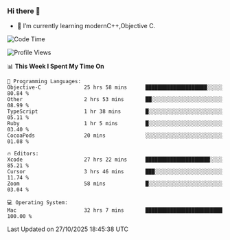 ### Hi there 👋
- 🌱 I’m currently learning modernC++,Objective C.
<!--
**Asukaki7/Asukaki7** is a ✨ _special_ ✨ repository because its `README.md` (this file) appears on your GitHub profile.

Here are some ideas to get you started:

- 🔭 I’m currently working on ...
- 🌱 I’m currently learning ...
- 👯 I’m looking to collaborate on ...
- 🤔 I’m looking for help with ...
- 💬 Ask me about ...
- 📫 How to reach me: ...
- 😄 Pronouns: ...
- ⚡ Fun fact: ...
-->
<!--START_SECTION:waka-->
![Code Time](http://img.shields.io/badge/Code%20Time-872%20hrs%2049%20mins-blue)

![Profile Views](http://img.shields.io/badge/Profile%20Views-0-blue)

📊 **This Week I Spent My Time On** 

```text
💬 Programming Languages: 
Objective-C              25 hrs 58 mins      ████████████████████░░░░░   80.84 % 
Other                    2 hrs 53 mins       ██░░░░░░░░░░░░░░░░░░░░░░░   08.99 % 
TypeScript               1 hr 38 mins        █░░░░░░░░░░░░░░░░░░░░░░░░   05.11 % 
Ruby                     1 hr 5 mins         █░░░░░░░░░░░░░░░░░░░░░░░░   03.40 % 
CocoaPods                20 mins             ░░░░░░░░░░░░░░░░░░░░░░░░░   01.08 % 

🔥 Editors: 
Xcode                    27 hrs 22 mins      █████████████████████░░░░   85.21 % 
Cursor                   3 hrs 46 mins       ███░░░░░░░░░░░░░░░░░░░░░░   11.74 % 
Zoom                     58 mins             █░░░░░░░░░░░░░░░░░░░░░░░░   03.04 % 

💻 Operating System: 
Mac                      32 hrs 7 mins       █████████████████████████   100.00 % 
```


 Last Updated on 27/10/2025 18:45:38 UTC
<!--END_SECTION:waka-->
